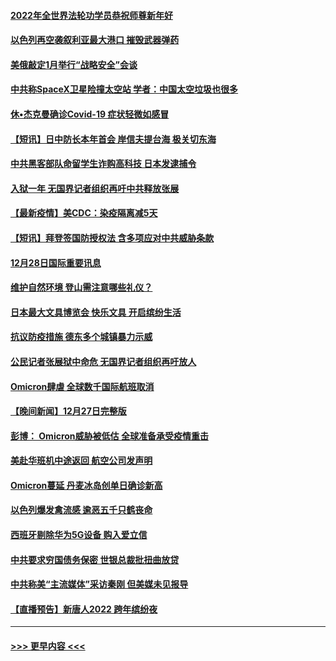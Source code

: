 #### [2022年全世界法轮功学员恭祝师尊新年好](../pages/prog202/a103305495.md?t=12291000) 
#### [以色列再空袭叙利亚最大港口 摧毁武器弹药](../pages/prog202/a103305368.md?t=12291000) 
#### [美俄敲定1月举行“战略安全”会谈](../pages/prog202/a103305384.md?t=12291000) 
#### [中共称SpaceX卫星险撞太空站 学者：中国太空垃圾也很多](../pages/prog202/a103305386.md?t=12291000) 
#### [休•杰克曼确诊Covid-19 症状轻微如感冒](../pages/prog202/a103305304.md?t=12291000) 
#### [【短讯】日中防长本年首会 岸信夫提台海 极关切东海](../pages/prog202/a103305156.md?t=12291000) 
#### [中共黑客部队命留学生诈购高科技 日本发逮捕令](../pages/prog202/a103305146.md?t=12291000) 
#### [入狱一年 无国界记者组织再吁中共释放张展](../pages/prog202/a103305179.md?t=12291000) 
#### [【最新疫情】美CDC：染疫隔离减5天](../pages/prog202/a103305167.md?t=12291000) 
#### [【短讯】拜登签国防授权法 含多项应对中共威胁条款](../pages/prog202/a103305158.md?t=12291000) 
#### [12月28日国际重要讯息](../pages/prog202/a103304955.md?t=12291000) 
#### [维护自然环境 登山需注意哪些礼仪？](../pages/prog202/a103304941.md?t=12291000) 
#### [日本最大文具博览会 快乐文具 开启缤纷生活](../pages/prog202/a103304933.md?t=12291000) 
#### [抗议防疫措施 德东多个城镇暴力示威](../pages/prog202/a103304838.md?t=12291000) 
#### [公民记者张展狱中命危 无国界记者组织再吁放人](../pages/prog202/a103304827.md?t=12291000) 
#### [Omicron肆虐 全球数千国际航班取消](../pages/prog202/a103304736.md?t=12291000) 
#### [【晚间新闻】12月27日完整版](../pages/prog202/a103304702.md?t=12291000) 
#### [彭博： Omicron威胁被低估 全球准备承受疫情重击](../pages/prog202/a103304565.md?t=12291000) 
#### [美赴华班机中途返回 航空公司发声明](../pages/prog202/a103304690.md?t=12291000) 
#### [Omicron蔓延 丹麦冰岛创单日确诊新高](../pages/prog202/a103304695.md?t=12291000) 
#### [以色列爆发禽流感 逾恶五千只鹤丧命](../pages/prog202/a103304653.md?t=12291000) 
#### [西班牙剔除华为5G设备 购入爱立信](../pages/prog202/a103304530.md?t=12291000) 
#### [中共要求穷国债务保密 世银总裁批扭曲放贷](../pages/prog202/a103304500.md?t=12291000) 
#### [中共称美“主流媒体”采访秦刚 但美媒未见报导](../pages/prog202/a103304523.md?t=12291000) 
#### [【直播预告】新唐人2022 跨年缤纷夜](../pages/prog202/a103303736.md?t=12291000) 

----
#### [ >>> 更早内容 <<< ](../indexes/prog202-earlier.md)
